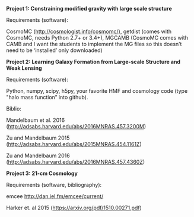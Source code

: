 **Project 1: Constraining modified gravity with large scale structure**

  Requirements (software):

  CosmoMC (http://cosmologist.info/cosmomc/), getdist (comes with CosmoMC, needs Python 2.7+ or 3.4+), MGCAMB
  (CosmoMC comes with CAMB and I want the students to implement the MG files so this doesn’t need to be ‘installed’ only downloaded)



**Project 2: Learning Galaxy Formation from Large-scale Structure and Weak Lensing**

  Requirements (software):

  Python, numpy, scipy, h5py, your favorite HMF and cosmology code (type "halo mass function” into github).

  Biblio:

  Mandelbaum et al. 2016 (http://adsabs.harvard.edu/abs/2016MNRAS.457.3200M)

  Zu and Mandelbaum 2015 (http://adsabs.harvard.edu/abs/2015MNRAS.454.1161Z)

  Zu and Mandelbaum 2016 (http://adsabs.harvard.edu/abs/2016MNRAS.457.4360Z)


**Project 3: 21-cm Cosmology**


  Requirements (software, bibliography):


  emcee http://dan.iel.fm/emcee/current/


  Harker et. al 2015 (https://arxiv.org/pdf/1510.00271.pdf)
